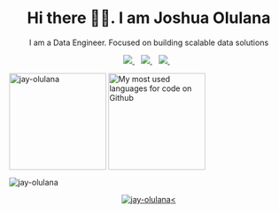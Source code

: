<h1 align='center'>Hi there 👋🏾. I am Joshua Olulana</h1>
<p align='center'>I am a Data Engineer. Focused on building scalable data solutions</p>

<p align='center'>
	<!-- <a href="" target="_blank">
		<img src="https://img.shields.io/badge/WHATSAPP-%2325D366.svg?&style=for-the-badge&logo=whatsapp&logoColor=white" />
	</a>&nbsp;&nbsp; -->
	<a href="https://twitter.com/jay_olulana" target="_blank">
		<img src="https://img.shields.io/badge/twitter-%231DA1F2.svg?&style=for-the-badge&logo=twitter&logoColor=white" />
	</a>&nbsp;&nbsp;
	<a href="https://www.linkedin.com/in/joshua-olulana/" target="_blank">
		<img src="https://img.shields.io/badge/linkedin-%230077B5.svg?&style=for-the-badge&logo=linkedin&logoColor=white" />
	</a>&nbsp;&nbsp;
	<a href="mailto:jayolulana@gmail.com" target="_blank">
		<img src="https://img.shields.io/badge/email me-%23D14836.svg?&style=for-the-badge&logo=gmail&logoColor=white" />
	</a>&nbsp;&nbsp;
	</p>
</p>

<div>
  <p>
    <img height="175" align="center" src="https://github-readme-stats.vercel.app/api?username=jay-olulana&show_icons=true&locale=en&default&count_private=true&theme=radical" alt="jay-olulana" />
    <img height="175" align="center" src="https://github-readme-stats.vercel.app/api/top-langs/?username=jay-olulana&layout=compact&count_private=true&theme=radical" alt="My most used languages for code on Github" />
  </p>
  <p>
    <img align="center" src="https://github-readme-streak-stats.herokuapp.com/?user=jay-olulana&theme=blood-dark&background=000000" alt="jay-olulana" />
  </p>
  <p align="center"><a href="https://github.com/ryo-ma/github-profile-trophy"><img src="https://github-profile-trophy.vercel.app/?username=jay-olulana&row=1&no-bg=true" alt="jay-olulana"/><</p>
  
</div>



<!-- 📫 How to reach me: [Twitter](https://twitter.com/jay_olulana) * [LinkedIn](https://www.linkedin.com/in/joshua-olulana/) * [Email](mailto:jayolulana@gmail.com) -->
